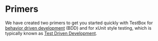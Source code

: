# Primers

We have created two primers to get you started quickly with TestBox for [behavior driven development](primers/testbox_bdd_primer.md) (BDD) and for xUnit style testing, which is typically known as [Test Driven Development](primers/testbox_xunit_primer.md).


